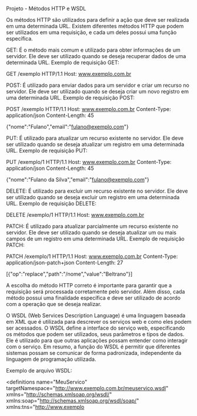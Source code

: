 Projeto - Métodos HTTP e WSDL

Os métodos HTTP são utilizados para definir a ação que deve ser realizada em uma determinada URL. Existem diferentes métodos HTTP que podem ser utilizados em uma requisição, e cada um deles possui uma função específica.

GET: É o método mais comum e utilizado para obter informações de um servidor. Ele deve ser utilizado quando se deseja recuperar dados de uma determinada URL. Exemplo de requisição GET:

GET /exemplo HTTP/1.1
Host: www.exemplo.com.br


POST: É utilizado para enviar dados para um servidor e criar um recurso no servidor. Ele deve ser utilizado quando se deseja criar um novo registro em uma determinada URL. Exemplo de requisição POST:

POST /exemplo HTTP/1.1
Host: www.exemplo.com.br
Content-Type: application/json
Content-Length: 45

{"nome":"Fulano","email":"fulano@exemplo.com"}

PUT: É utilizado para atualizar um recurso existente no servidor. Ele deve ser utilizado quando se deseja atualizar um registro em uma determinada URL. Exemplo de requisição PUT:

PUT /exemplo/1 HTTP/1.1
Host: www.exemplo.com.br
Content-Type: application/json
Content-Length: 45

{"nome":"Fulano da Silva","email":"fulano@exemplo.com"}

DELETE: É utilizado para excluir um recurso existente no servidor. Ele deve ser utilizado quando se deseja excluir um registro em uma determinada URL. Exemplo de requisição DELETE:

DELETE /exemplo/1 HTTP/1.1
Host: www.exemplo.com.br

PATCH: É utilizado para atualizar parcialmente um recurso existente no servidor. Ele deve ser utilizado quando se deseja atualizar um ou mais campos de um registro em uma determinada URL. Exemplo de requisição PATCH:

PATCH /exemplo/1 HTTP/1.1
Host: www.exemplo.com.br
Content-Type: application/json-patch+json
Content-Length: 27

[{"op":"replace","path":"/nome","value":"Beltrano"}]

A escolha do método HTTP correto é importante para garantir que a requisição será processada corretamente pelo servidor. Além disso, cada método possui uma finalidade específica e deve ser utilizado de acordo com a operação que se deseja realizar.

O WSDL (Web Services Description Language) é uma linguagem baseada em XML que é utilizada para descrever os serviços web e como eles podem ser acessados. O WSDL define a interface do serviço web, especificando os métodos que podem ser utilizados, seus parâmetros e tipos de dados. Ele é utilizado para que outras aplicações possam entender como interagir com o serviço. Em resumo, a função do WSDL é permitir que diferentes sistemas possam se comunicar de forma padronizada, independente da linguagem de programação utilizada.

Exemplo de arquivo WSDL:

<?xml version="1.0" encoding="UTF-8"?>
<definitions name="MeuServico"
             targetNamespace="http://www.exemplo.com.br/meuservico.wsdl"
             xmlns="http://schemas.xmlsoap.org/wsdl/"
             xmlns:soap="http://schemas.xmlsoap.org/wsdl/soap/"
             xmlns:tns="http://www.exemplo
